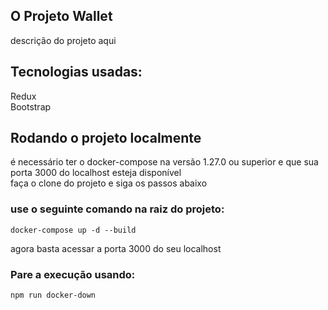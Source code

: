 ## O Projeto Wallet 

descrição do projeto aqui
## Tecnologias usadas:

Redux  
Bootstrap

## Rodando o projeto localmente
é necessário ter o docker-compose na versão 1.27.0 ou superior e que sua porta 3000 do localhost esteja 
disponível  
faça o clone do projeto e siga os passos abaixo
### use o seguinte comando na raiz do projeto:

```
docker-compose up -d --build
```
agora basta acessar a porta 3000 do seu localhost
### Pare a execução usando:

```
npm run docker-down
```
